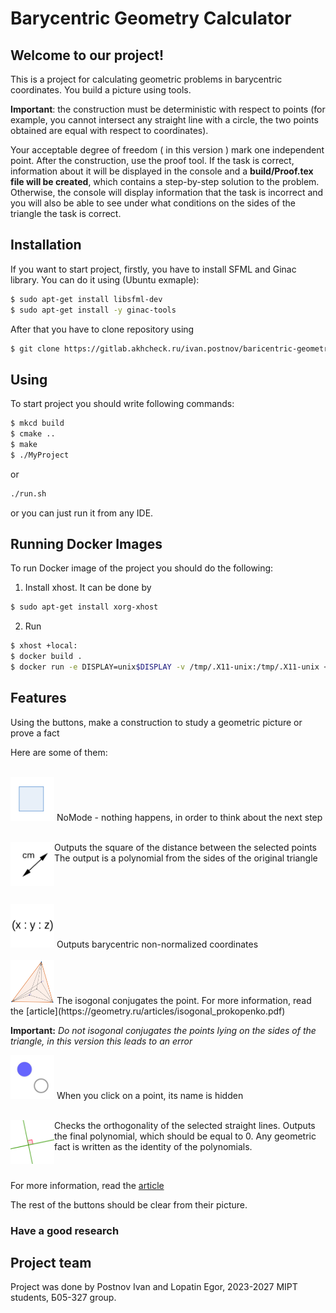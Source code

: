 # Barycentric Geometry Calculator

## Welcome to our project!

<!--Main information about it you can see in file "Barycentric\_Geometry\_Solver-1" in Architecture folder.-->

This is a project for calculating geometric problems in barycentric coordinates. You build a picture using tools.

**Important**: the construction must be deterministic with respect to points (for example, you cannot intersect any straight line with a circle, the two points obtained are equal with respect to coordinates).

Your acceptable degree of freedom ( in this version ) mark one independent point. After the construction, use the proof tool. If the task is correct, information about it will be displayed in the console and a **build/Proof.tex file will be created**, which contains a step-by-step solution to the problem. Otherwise, the console will display information that the task is incorrect and you will also be able to see under what conditions on the sides of the triangle the task is correct.

## Installation

If you want to start project, firstly, you have to install SFML and Ginac library. You can do it using
(Ubuntu exmaple):
```sh
$ sudo apt-get install libsfml-dev
$ sudo apt-get install -y ginac-tools
```
After that you have to clone repository using

```sh
$ git clone https://gitlab.akhcheck.ru/ivan.postnov/baricentric-geometry-project.git
```

## Using

To start project you should write following commands:

```sh
$ mkcd build
$ cmake ..
$ make
$ ./MyProject
``` 
or

```sh
./run.sh
```

or you can just run it from any IDE.

## Running Docker Images

To run Docker image of the project you should do the following:

1) Install xhost. It can be done by

```sh
$ sudo apt-get install xorg-xhost
```
2) Run

```sh
$ xhost +local:
$ docker build .
$ docker run -e DISPLAY=unix$DISPLAY -v /tmp/.X11-unix:/tmp/.X11-unix <image name> 2> /dev/null
```

## Features
Using the buttons, make a construction to study a geometric picture or prove a fact


Here are some of them:

<br>
<img src="./Textures/Textures/PresetOFF.png" width="70" height="70">
NoMode - nothing happens, in order to think about the next step
<br>

<br>
<div>
<img src="./Textures/Textures/dist.png" align="left" width="70" height="70">
<p>Outputs the square of the distance between the selected points The output is a polynomial from the sides of the original triangle</p><br />
</div>
<br>

<br>
<img src="./Textures/Textures/Barycentric_coordinates.png" width="70" height="70">
Outputs barycentric non-normalized coordinates<br />
<br>


<img src="./Textures/Textures/IsogonalConjugation.png" width="70" height="70">
The isogonal conjugates the point. For more information, read the [article](https://geometry.ru/articles/isogonal_prokopenko.pdf)<br />


**Important:** *Do not isogonal conjugates the points lying on the sides of the triangle, in this version this leads to an error*



<img src="./Textures/Textures/Hide.png" width="70" height="70">
When you click on a point, its name is hidden <br />

<br>
<div>
<img src="./Textures/Textures/ProveOrthogonality.png" align="left" width="70" height="70">
<p> Checks the orthogonality of the selected straight lines. Outputs the final polynomial, which should be equal to 0. 
Any geometric fact is written as the identity of the polynomials.</p> <br /> </div>


For more information, read the [article](https://web.evanchen.cc/handouts/bary/bary-full.pdf)


The rest of the buttons should be clear from their picture.


### Have a good research

## Project team
Project was done by Postnov Ivan and Lopatin Egor, 2023-2027 MIPT students, Б05-327 group. 
